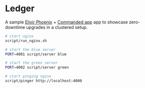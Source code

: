 # Ledger

A sample [Elixir Phoenix](https://www.phoenixframework.org/) + [Commanded app](https://github.com/commanded/commanded) app to showcase zero-downtime upgrades in a clustered setup.

```sh
# start nginx
script/run_nginx.sh

# start the blue server
PORT=4001 script/server blue

# start the green server
PORT=4002 script/server green

# start pinging nginx
script/pinger http://localhost:4000
```
